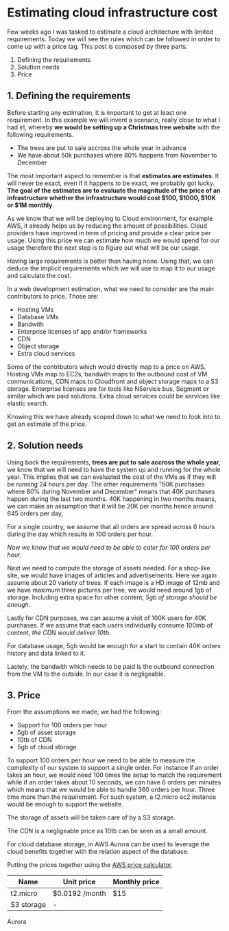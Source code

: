 # Estimating cloud infrastructure cost

Few weeks ago I was tasked to estimate a cloud architecture with limited requirements.
Today we will see the rules which can be followed in order to come up with a price tag. This post is composed by three parts:

 1. Defining the requirements
 2. Solution needs
 3. Price

## 1. Defining the requirements

Before starting any estimation, it is important to get at least one requirement. In this example we will invent a scenario, really close to what I had irl, whereby __we would be setting up a Christmas tree website__ with the following requirements.

- The trees are put to sale accross the whole year in advance
- We have about 50k purchases where 80% happens from November to December

The most important aspect to remember is that __estimates are estimates__. It will never be exact, even if it happens to be exact, we probably got lucky. __The goal of the estimates are to evaluate the magnitude of the price of an infrastructure whether the infrastructure would cost $100, $1000, $10K or $1M monthly__.

As we know that we will be deploying to Cloud environment, for example AWS, it already helps us by reducing the amount of possibilities.
Cloud providers have improved in term of pricing and provide a clear price per usage. Using this price we can estimate how much we would spend for our usage therefore the next step is to figure out what will be our usage.

Having large requirements is better than having none. Using that, we can deduce the implicit requirements which we will use to map it to our usage and calculate the cost.

In a web development estimation, what we need to consider are the main contributors to price. Those are:

- Hosting VMs
- Database VMs
- Bandwith
- Enterprise licenses of app and/or frameworks
- CDN
- Object storage
- Extra cloud services

Some of the contributors which would directly map to a price on AWS. Hosting VMs map to EC2s, bandwith maps to the outbound cost of VM conmunications, CDN maps to Cloudfront and object storage maps to a S3 storage.
Enterprise licenses are for tools like NService bus, Segment or similar which are paid solutions.
Extra cloud services could be services like elastic search.

Knowing this we have already scoped down to what we need to look into to get an estimate of the price.

## 2. Solution needs

Using back the requirements, __trees are put to sale accross the whole year__, we know that we will need to have the system up and running for the whole year. This implies that we can evaluated the cost of the VMs as if they will be running 24 hours per day.
The other requirements "50K purchases where 80% during November and December" means that 40K purchases happen during the last two months. 40K happening in two months means, we can make an assumption that it will be 20K per months hence around 645 orders per day, 

For a single country, we assume that all orders are spread across 6 hours during the day which results in 100 orders per hour.

_Now we know that we would need to be able to cater for 100 orders per hour._

Next we need to compute the storage of assets needed. For a shop-like site, we would have images of articles and advertisements.
Here we again assume about 20 variety of trees. If each image is a HD image of 12mb and we have maximum three pictures per tree, we would need around 1gb of storage. Including extra space for other content, _5gb of storage should be enough_.

Lastly for CDN purposes, we can assume a visit of 100K users for 40K purchases. If we assume that each users individually consume 100mb of content, _the CDN would deliver 10tb_.

For database usage, 5gb would be enough for a start to contain 40K orders history and data linked to it.

Lastely, the bandwith which needs to be paid is the outbound connection from the VM to the outside. In our case it is negligeable.

## 3. Price

From the assumptions we made, we had the following:

- Support for 100 orders per hour
- 5gb of asset storage
- 10tb of CDN
- 5gb of cloud storage

To support 100 orders per hour we need to be able to measure the complexity of our system to support a single order.
For instance if an order takes an hour, we would need 100 times the setup to match the requirement while if an order takes about 10 seconds, we can have 6 orders per minutes which means that we would be able to handle 360 orders per hour. Three time more than the requirement.
For such system, a t2.micro ec2 instance would be enough to support the website.

The storage of assets will be taken care of by a S3 storage.

The CDN is a negligeable price as 10tb can be seen as a small amount.

For cloud database storage, in AWS Aurora can be used to leverage the cloud benefits together with the relation aspect of the database.

Putting the prices together using the [AWS price calculator](http://calculator.s3.amazonaws.com/index.html).

| Name       | Unit price  | Monthly price |
|------------|-------------|-------------|
| t2.micro   | $0.0192 /month | $15         |
| S3 storage | -              | 
Aurora